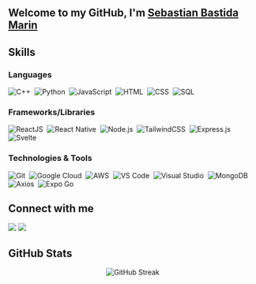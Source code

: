 ## Welcome to my GitHub, I'm [Sebastian Bastida Marin](https://github.com/developersbm)

## Skills

### Languages

![C++](https://img.shields.io/badge/C++-blue?logo=c%2B%2B&style=for-the-badge)&nbsp;
![Python](https://img.shields.io/badge/Python-3670A0?style=for-the-badge&logo=python&logoColor=ffdd54)&nbsp;
![JavaScript](https://img.shields.io/badge/JavaScript-yellow?logo=javascript&style=for-the-badge)&nbsp;
![HTML](https://img.shields.io/badge/HTML-orange?logo=html5&style=for-the-badge)&nbsp;
![CSS](https://img.shields.io/badge/CSS-1572B6?logo=css3&style=for-the-badge)&nbsp;
![SQL](https://img.shields.io/badge/SQL-blue?logo=database&style=for-the-badge)&nbsp;

### Frameworks/Libraries

![ReactJS](https://img.shields.io/badge/-React.js-61DAFB?logo=react&logoColor=white&style=for-the-badge)&nbsp;
![React Native](https://img.shields.io/badge/React%20Native-61DAFB?logo=react&logoColor=white&style=for-the-badge)&nbsp;
![Node.js](https://img.shields.io/badge/Node.js-339933?logo=nodedotjs&logoColor=white&style=for-the-badge)&nbsp;
![TailwindCSS](https://img.shields.io/badge/TailwindCSS-38B2AC?logo=tailwindcss&logoColor=white&style=for-the-badge)&nbsp;
![Express.js](https://img.shields.io/badge/Express.js-000000?logo=express&logoColor=white&style=for-the-badge)&nbsp;
![Svelte](https://img.shields.io/badge/Svelte-FF3E00?logo=svelte&logoColor=white&style=for-the-badge)&nbsp;

### Technologies & Tools

![Git](https://img.shields.io/badge/GIT-E44C30?style=for-the-badge&logo=git&logoColor=white)&nbsp;
![Google Cloud](https://img.shields.io/badge/Google%20Cloud-blue?logo=google-cloud&logoColor=white&style=for-the-badge)&nbsp;
![AWS](https://img.shields.io/badge/AWS-%23FF9900.svg?style=for-the-badge&logo=amazon&logoColor=white)&nbsp;
![VS Code](https://img.shields.io/badge/VS%20Code-007ACC?logo=visual-studio-code&style=for-the-badge)&nbsp;
![Visual Studio](https://img.shields.io/badge/Visual%20Studio-5C2D91?logo=visual-studio&style=for-the-badge)&nbsp;
![MongoDB](https://img.shields.io/badge/MongoDB-%238511FA.svg?style=for-the-badge&logo=mongodb&logoColor=white&color=darkgreen)&nbsp;
![Axios](https://img.shields.io/badge/Axios-5A29E4?logo=axios&style=for-the-badge)&nbsp;
![Expo Go](https://img.shields.io/badge/Expo%20Go-000020?logo=expo&style=for-the-badge)&nbsp;

## Connect with me

<p align = "center">

[<img src ="https://img.shields.io/badge/website-%23.svg?&style=for-the-badge&logo=www&logoColor=white%22&color=black">](https://sebastianbastida.vercel.app/)
[<img src="https://img.shields.io/badge/linkedin-%2312100E.svg?&style=for-the-badge&logo=linkedin&logoColor=white&color=black" />](https://www.linkedin.com/in/sebastian-bastida/)

</p>

## GitHub Stats

<div align = "center">

![GitHub Streak](https://github-readme-streak-stats.herokuapp.com/?user=developersbm&theme=dark)

</div>
